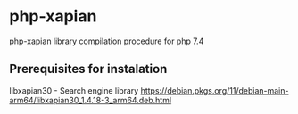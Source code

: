 # php-xapian
php-xapian library compilation procedure for php 7.4

## Prerequisites for instalation
libxapian30 - Search engine library
https://debian.pkgs.org/11/debian-main-arm64/libxapian30_1.4.18-3_arm64.deb.html
